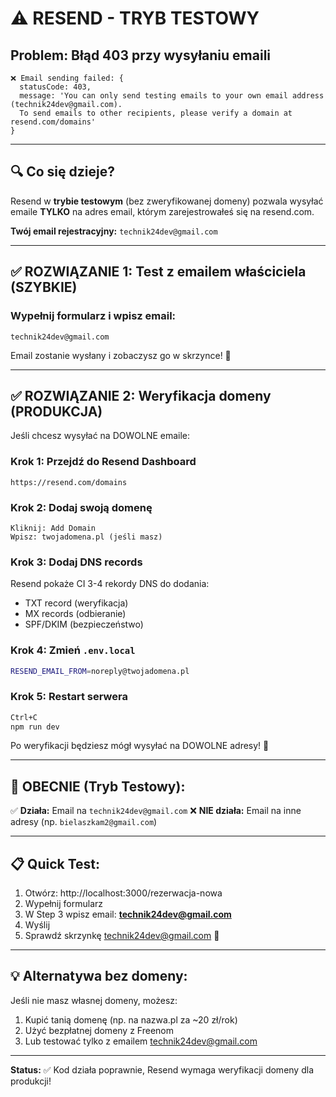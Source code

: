 # ⚠️ RESEND - TRYB TESTOWY

## Problem: Błąd 403 przy wysyłaniu emaili

```
❌ Email sending failed: {
  statusCode: 403,
  message: 'You can only send testing emails to your own email address (technik24dev@gmail.com). 
  To send emails to other recipients, please verify a domain at resend.com/domains'
}
```

---

## 🔍 Co się dzieje?

Resend w **trybie testowym** (bez zweryfikowanej domeny) pozwala wysyłać emaile **TYLKO** na adres email, którym zarejestrowałeś się na resend.com.

**Twój email rejestracyjny:** `technik24dev@gmail.com`

---

## ✅ ROZWIĄZANIE 1: Test z emailem właściciela (SZYBKIE)

### Wypełnij formularz i wpisz email:
```
technik24dev@gmail.com
```

Email zostanie wysłany i zobaczysz go w skrzynce! 📧

---

## ✅ ROZWIĄZANIE 2: Weryfikacja domeny (PRODUKCJA)

Jeśli chcesz wysyłać na DOWOLNE emaile:

### Krok 1: Przejdź do Resend Dashboard
```
https://resend.com/domains
```

### Krok 2: Dodaj swoją domenę
```
Kliknij: Add Domain
Wpisz: twojadomena.pl (jeśli masz)
```

### Krok 3: Dodaj DNS records
Resend pokaże CI 3-4 rekordy DNS do dodania:
- TXT record (weryfikacja)
- MX records (odbieranie)
- SPF/DKIM (bezpieczeństwo)

### Krok 4: Zmień `.env.local`
```bash
RESEND_EMAIL_FROM=noreply@twojadomena.pl
```

### Krok 5: Restart serwera
```bash
Ctrl+C
npm run dev
```

Po weryfikacji będziesz mógł wysyłać na DOWOLNE adresy! 🎉

---

## 🧪 OBECNIE (Tryb Testowy):

✅ **Działa:** Email na `technik24dev@gmail.com`
❌ **NIE działa:** Email na inne adresy (np. `bielaszkam2@gmail.com`)

---

## 📋 Quick Test:

1. Otwórz: http://localhost:3000/rezerwacja-nowa
2. Wypełnij formularz
3. W Step 3 wpisz email: **technik24dev@gmail.com**
4. Wyślij
5. Sprawdź skrzynkę technik24dev@gmail.com 📧

---

## 💡 Alternatywa bez domeny:

Jeśli nie masz własnej domeny, możesz:
1. Kupić tanią domenę (np. na nazwa.pl za ~20 zł/rok)
2. Użyć bezpłatnej domeny z Freenom
3. Lub testować tylko z emailem technik24dev@gmail.com

---

**Status:** ✅ Kod działa poprawnie, Resend wymaga weryfikacji domeny dla produkcji!

